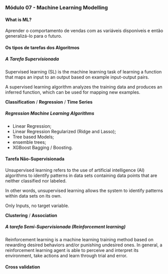 ### Módulo 07 - Machine Learning Modelling

#### What is ML? 

Aprender o comportamento de vendas com as variáveis disponíveis e então generalizá-lo para o futuro.


#### Os tipos de tarefas dos Algoritmos

##### A Tarefa Supervisionada

Supervised learning (SL) is the machine learning task of learning a function that maps an input to an output based on example input-output pairs. 

A supervised learning algorithm analyzes the training data and produces an inferred function, which can be used for mapping new examples.

**Classification** / **Regression** / **Time Series**

##### Regression Machine Learning Algorithms

* Linear Regression;
* Linear Regression Regularized (Ridge and Lasso);
* Tree based Models;
* ensemble trees;
* XGBoost Bagging / Boosting.

#### Tarefa Não-Supervisionada

Unsupervised learning refers to the use of artificial intelligence (AI) algorithms to identify patterns in data sets containing data points that are neither classified nor labeled. 

In other words, unsupervised learning allows the system to identify patterns within data sets on its own.

Only Inputs, no target variable.

**Clustering** / **Association** 

##### A tarefa Semi-Supervisionada (Reinforcement learning)

Reinforcement learning is a machine learning training method based on rewarding desired behaviors and/or punishing undesired ones. In general, a reinforcement learning agent is able to perceive and interpret its environment, take actions and learn through trial and error.

#### Cross validation





